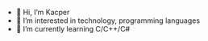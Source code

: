 - 👋 Hi, I’m Kacper
- 👀 I’m interested in technology, programming languages
- 🌱 I’m currently learning C/C++/C#
